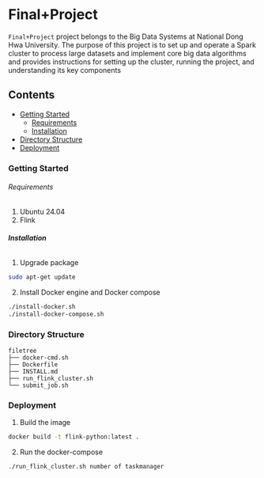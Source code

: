 # Final+Project

`Final+Project` project belongs to the Big Data Systems at National Dong Hwa University. The purpose of this project is to set up and operate a Spark cluster to process large datasets and implement core big data algorithms and provides instructions for setting up the cluster, running the project, and understanding its key components


## Contents

- [Getting Started](#Getting-Started)
  - [Requirements](#Requirements)
  - [Installation](#Installation)
- [Directory Structure](#Directory-Structure)
- [Deployment](#Deployment)

### Getting Started

###### Requirements

1. Ubuntu 24.04
2. Flink

###### **Installation**

1. Upgrade package

```sh
sudo apt-get update
```

2. Install Docker engine and Docker compose

```sh
./install-docker.sh
./install-docker-compose.sh
```

### Directory Structure

```
filetree 
├── docker-cmd.sh
├── Dockerfile
├── INSTALL.md
├── run_flink_cluster.sh
└── submit_job.sh
```

### Deployment

1. Build the image

```sh
docker build -t flink-python:latest .
```

2. Run the docker-compose

```sh
./run_flink_cluster.sh number of taskmanager
```